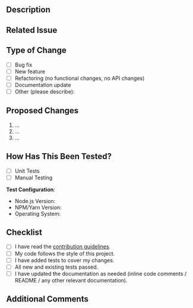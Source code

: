 ## Description

<!-- Provide a short summary explaining the purpose of this pull request. -->


## Related Issue

<!-- If this pull request fixes or is related to an existing issue, link to it here. -->
<!-- For example: "Closes #123" or "Fixes #123" -->


## Type of Change

<!-- Mark with an x all the checkboxes that apply (like [x]). -->

- [ ] Bug fix
- [ ] New feature
- [ ] Refactoring (no functional changes, no API changes)
- [ ] Documentation update
- [ ] Other (please describe):

## Proposed Changes

<!--
Provide additional details regarding the changes made.
For example, list out key points you implemented or refactored.
-->

1. ...
2. ...
3. ...

## How Has This Been Tested?

<!--
Describe the tests you ran to ensure the code works as expected.
Include instructions so we can reproduce your tests.
-->

- [ ] Unit Tests
- [ ] Manual Testing

**Test Configuration**:
- Node.js Version:
- NPM/Yarn Version:
- Operating System:

## Checklist

- [ ] I have read the [contribution guidelines](../CONTRIBUTING.md).
- [ ] My code follows the style of this project.
- [ ] I have added tests to cover my changes.
- [ ] All new and existing tests passed.
- [ ] I have updated the documentation as needed (inline code comments / README / any other relevant documentation).

## Additional Comments

<!--
Add any other context or screenshots about the pull request here.
-->

